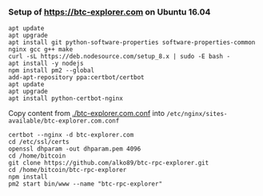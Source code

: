 ### Setup of https://btc-explorer.com on Ubuntu 16.04

    apt update
    apt upgrade
    apt install git python-software-properties software-properties-common nginx gcc g++ make
    curl -sL https://deb.nodesource.com/setup_8.x | sudo -E bash -
    apt install -y nodejs
    npm install pm2 --global
    add-apt-repository ppa:certbot/certbot
    apt update
    apt upgrade
    apt install python-certbot-nginx
    
Copy content from [./btc-explorer.com.conf](./btc-explorer.com.conf) into `/etc/nginx/sites-available/btc-explorer.com.conf`

    certbot --nginx -d btc-explorer.com
    cd /etc/ssl/certs
    openssl dhparam -out dhparam.pem 4096
    cd /home/bitcoin
    git clone https://github.com/alko89/btc-rpc-explorer.git
    cd /home/bitcoin/btc-rpc-explorer
    npm install
    pm2 start bin/www --name "btc-rpc-explorer"
